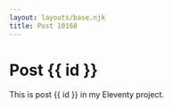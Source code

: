 ```yaml
---
layout: layouts/base.njk
title: Post 10168
---
```


# Post {{ id }}

This is post {{ id }} in my Eleventy project.

